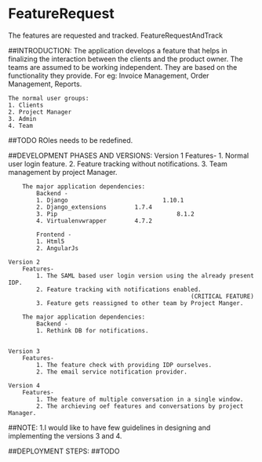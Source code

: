 # FeatureRequest
The features are requested and tracked.
FeatureRequestAndTrack

##INTRODUCTION:
	The application develops a feature that helps in finalizing the interaction between the clients and the product owner.
	The teams are assumed to be working independent. They are based on the functionality they provide.
	For eg: Invoice Management, Order Management, Reports. 

	The normal user groups:
	1. Clients
	2. Project Manager
	3. Admin
	4. Team

##TODO ROles needs to be redefined.


##DEVELOPMENT PHASES AND VERSIONS:
	Version 1
		Features-
			1. Normal user login feature.
			2. Feature tracking without notifications.
			3. Team management by project Manager.

		The major application dependencies:
			Backend - 
			1. Django 							1.10.1
			2. Django_extensions 		1.7.4
			3. Pip									8.1.2
			4. Virtualenvwrapper		4.7.2

			Frontend -
			1. Html5
			2. AngularJs 

	Version 2
		Features-
			1. The SAML based user login version using the already present IDP.
			2. Feature tracking with notifications enabled. 
														(CRITICAL FEATURE)
			3. Feature gets reassigned to other team by Project Manger.

		The major application dependencies:
			Backend - 
			1. Rethink DB for notifications.


	Version 3
		Features-
			1. The feature check with providing IDP ourselves. 
			2. The email service notification provider.

	Version 4
		Features-
			1. The feature of multiple conversation in a single window.
			2. The archieving oef features and conversations by project Manager.

##NOTE:
		1.I would like to have few guidelines in designing and implementing  the versions 3 and 4.
		
##DEPLOYMENT STEPS:
##TODO 
